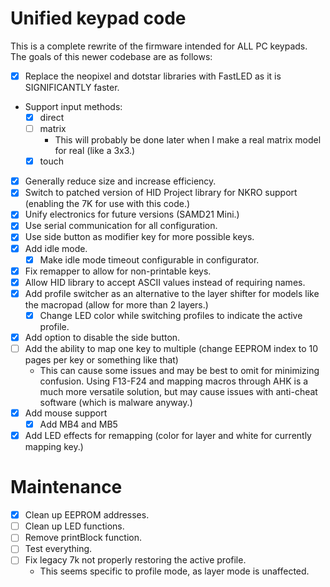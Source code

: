 # Unified keypad code

This is a complete rewrite of the firmware intended
for ALL PC keypads. The goals of this newer codebase are as follows:

- [x] Replace the neopixel and dotstar libraries with
FastLED as it is SIGNIFICANTLY faster.
- Support input methods:
    - [x] direct
    - [ ] matrix
        - This will probably be done later when I make a real matrix model for real (like a 3x3.)
    - [x] touch
- [x] Generally reduce size and increase efficiency.
- [x] Switch to patched version of HID Project library for NKRO support (enabling the 7K for use with this code.)
- [x] Unify electronics for future versions (SAMD21 Mini.)
- [x] Use serial communication for all configuration.
- [x] Use side button as modifier key for more possible keys.
- [x] Add idle mode.
    - [x] Make idle mode timeout configurable in configurator.
- [x] Fix remapper to allow for non-printable keys.
- [x] Allow HID library to accept ASCII values instead of requiring names.
- [x] Add profile switcher as an alternative to the layer shifter for models like the macropad (allow for more than 2 layers.)
    - [x] Change LED color while switching profiles to indicate the active profile.
- [x] Add option to disable the side button.
- [ ] Add the ability to map one key to multiple (change EEPROM index to 10 pages per key or something like that)
    - This can cause some issues and may be best to omit for minimizing confusion. Using F13-F24 and mapping macros through AHK is a much more versatile solution, but may cause issues with anti-cheat software (which is malware anyway.)
- [x] Add mouse support
    - [x] Add MB4 and MB5
- [x] Add LED effects for remapping (color for layer and white for currently mapping key.)

# Maintenance
- [x] Clean up EEPROM addresses.
- [ ] Clean up LED functions.
- [ ] Remove printBlock function.
- [ ] Test everything.
- [ ] Fix legacy 7k not properly restoring the active profile.
    - This seems specific to profile mode, as layer mode is unaffected.

